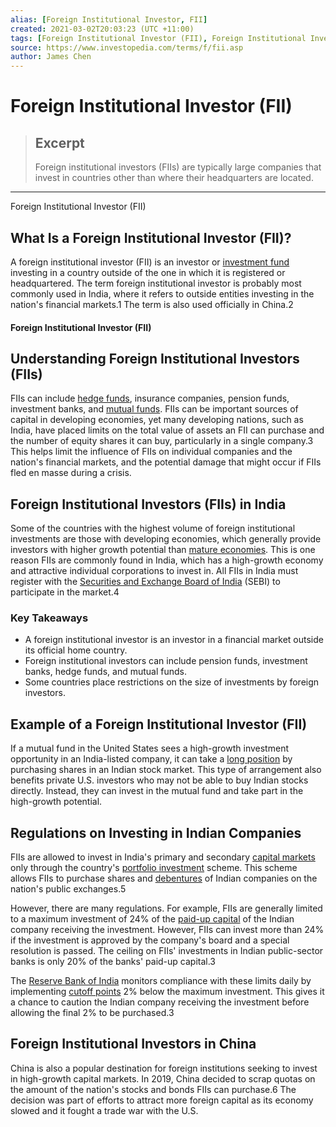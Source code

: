 ```yaml
---
alias: [Foreign Institutional Investor, FII]
created: 2021-03-02T20:03:23 (UTC +11:00)
tags: [Foreign Institutional Investor (FII), Foreign Institutional Investor (FII)]
source: https://www.investopedia.com/terms/f/fii.asp
author: James Chen
---
```


# Foreign Institutional Investor (FII)

> ## Excerpt
> Foreign institutional investors (FIIs) are typically large companies that invest in countries other than where their headquarters are located.

---

Foreign Institutional Investor (FII)
## What Is a Foreign Institutional Investor (FII)?

A foreign institutional investor (FII) is an investor or [investment fund](https://www.investopedia.com/terms/i/investment-fund.asp) investing in a country outside of the one in which it is registered or headquartered. The term foreign institutional investor is probably most commonly used in India, where it refers to outside entities investing in the nation's financial markets.1 The term is also used officially in China.2

#### Foreign Institutional Investor (FII)

## Understanding Foreign Institutional Investors (FIIs)

FIIs can include [hedge funds](https://www.investopedia.com/terms/h/hedgefund.asp), insurance companies, pension funds, investment banks, and [mutual funds](https://www.investopedia.com/terms/m/mutualfund.asp). FIIs can be important sources of capital in developing economies, yet many developing nations, such as India, have placed limits on the total value of assets an FII can purchase and the number of equity shares it can buy, particularly in a single company.3 This helps limit the influence of FIIs on individual companies and the nation's financial markets, and the potential damage that might occur if FIIs fled en masse during a crisis.

## Foreign Institutional Investors (FIIs) in India

Some of the countries with the highest volume of foreign institutional investments are those with developing economies, which generally provide investors with higher growth potential than [mature economies](https://www.investopedia.com/terms/m/mature-economy.asp). This is one reason FIIs are commonly found in India, which has a high-growth economy and attractive individual corporations to invest in. All FIIs in India must register with the [Securities and Exchange Board of India](https://www.investopedia.com/terms/s/sebi.asp) (SEBI) to participate in the market.4

### Key Takeaways

-   A foreign institutional investor is an investor in a financial market outside its official home country.
-   Foreign institutional investors can include pension funds, investment banks, hedge funds, and mutual funds.
-   Some countries place restrictions on the size of investments by foreign investors.

## Example of a Foreign Institutional Investor (FII)

If a mutual fund in the United States sees a high-growth investment opportunity in an India-listed company, it can take a [long position](https://www.investopedia.com/terms/l/long.asp) by purchasing shares in an Indian stock market. This type of arrangement also benefits private U.S. investors who may not be able to buy Indian stocks directly. Instead, they can invest in the mutual fund and take part in the high-growth potential.

## Regulations on Investing in Indian Companies

FIIs are allowed to invest in India's primary and secondary [capital markets](https://www.investopedia.com/terms/c/capitalmarkets.asp) only through the country's [portfolio investment](https://www.investopedia.com/terms/p/portfolio-investment.asp) scheme. This scheme allows FIIs to purchase shares and [debentures](https://www.investopedia.com/terms/d/debenture.asp) of Indian companies on the nation's public exchanges.5

However, there are many regulations. For example, FIIs are generally limited to a maximum investment of 24% of the [paid-up capital](https://www.investopedia.com/terms/p/paidupcapital.asp) of the Indian company receiving the investment. However, FIIs can invest more than 24% if the investment is approved by the company's board and a special resolution is passed. The ceiling on FIIs' investments in Indian public-sector banks is only 20% of the banks' paid-up capital.3

The [Reserve Bank of India](https://www.investopedia.com/terms/r/rbi.asp) monitors compliance with these limits daily by implementing [cutoff points](https://www.investopedia.com/terms/c/cutoffpoint.asp) 2% below the maximum investment. This gives it a chance to caution the Indian company receiving the investment before allowing the final 2% to be purchased.3

## Foreign Institutional Investors in China

China is also a popular destination for foreign institutions seeking to invest in high-growth capital markets. In 2019, China decided to scrap quotas on the amount of the nation's stocks and bonds FIIs can purchase.6 The decision was part of efforts to attract more foreign capital as its economy slowed and it fought a trade war with the U.S.
